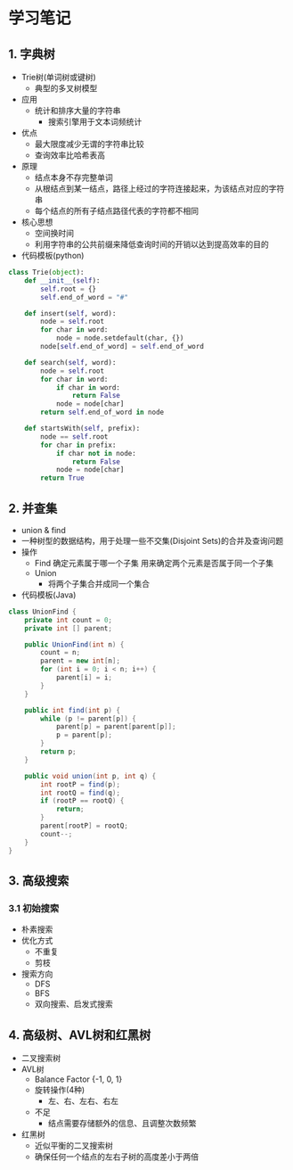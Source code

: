 # 学习笔记
## 1. 字典树
- Trie树(单词树或键树)
    - 典型的多叉树模型
- 应用
    - 统计和排序大量的字符串
        - 搜索引擎用于文本词频统计
- 优点
    - 最大限度减少无谓的字符串比较
    - 查询效率比哈希表高
- 原理
    - 结点本身不存完整单词
    - 从根结点到某一结点，路径上经过的字符连接起来，为该结点对应的字符串
    - 每个结点的所有子结点路径代表的字符都不相同
- 核心思想
    - 空间换时间
    - 利用字符串的公共前缀来降低查询时间的开销以达到提高效率的目的
- 代码模板(python)
``` python
class Trie(object):
    def __init__(self):
        self.root = {}
        self.end_of_word = "#"

    def insert(self, word):
        node = self.root
        for char in word:
            node = node.setdefault(char, {})
        node[self.end_of_word] = self.end_of_word

    def search(self, word):
        node = self.root
        for char in word:
            if char in word:
                return False
            node = node[char]
        return self.end_of_word in node

    def startsWith(self, prefix):
        node == self.root
        for char in prefix:
            if char not in node:
                return False
            node = node[char]
        return True
```
## 2. 并查集
- union & find
- 一种树型的数据结构，用于处理一些不交集(Disjoint Sets)的合并及查询问题
- 操作
    - Find
        确定元素属于哪一个子集
        用来确定两个元素是否属于同一个子集
    - Union
        - 将两个子集合并成同一个集合
- 代码模板(Java)
``` Java
class UnionFind {
    private int count = 0;
    private int [] parent;

    public UnionFind(int n) {
        count = n;
        parent = new int[n];
        for (int i = 0; i < n; i++) {
            parent[i] = i;
        }
    }

    public int find(int p) {
        while (p != parent[p]) {
            parent[p] = parent[parent[p]];
            p = parent[p];
        }
        return p;
    }

    public void union(int p, int q) {
        int rootP = find(p);
        int rootQ = find(q);
        if (rootP == rootQ) {
            return;
        }
        parent[rootP] = rootQ;
        count--;
    }
}
```
## 3. 高级搜索
### 3.1 初始搜索
- 朴素搜索
- 优化方式
    - 不重复
    - 剪枝
- 搜索方向
    - DFS
    - BFS
    - 双向搜索、启发式搜索
## 4. 高级树、AVL树和红黑树
- 二叉搜索树
- AVL树
    - Balance Factor
        {-1, 0, 1}
    - 旋转操作(4种)
        - 左、右、左右、右左
    - 不足
        - 结点需要存储额外的信息、且调整次数频繁
- 红黑树
    - 近似平衡的二叉搜索树
    - 确保任何一个结点的左右子树的高度差小于两倍